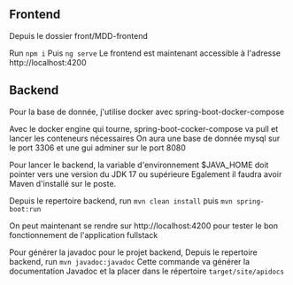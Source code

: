 ## Frontend

Depuis le dossier front/MDD-frontend

Run `npm i`
Puis `ng serve`
Le frontend est maintenant accessible à l'adresse http://localhost:4200


## Backend
Pour la base de donnée, j'utilise docker avec spring-boot-docker-compose

Avec le docker engine qui tourne, spring-boot-cocker-compose va pull et lancer les conteneurs nécessaires
On aura une base de donnée mysql sur le port 3306 et une gui adminer sur le port 8080

Pour lancer le backend, la variable d'environnement $JAVA_HOME doit pointer vers une version du JDK 17 ou supérieure
Egalement il faudra avoir Maven d'installé sur le poste.

Depuis le repertoire backend, run `mvn clean install`
puis `mvn spring-boot:run`

On peut maintenant se rendre sur http://localhost:4200 pour tester le bon fonctionnement de l'application fullstack

Pour générer la javadoc pour le projet backend,
Depuis le repertoire backend, run `mvn javadoc:javadoc`
Cette commande va générer la documentation Javadoc et la placer dans le répertoire `target/site/apidocs`
